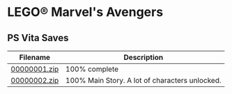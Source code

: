 # LEGO® Marvel's Avengers

## PS Vita Saves

| Filename | Description |
|----------|-------------|
| [00000001.zip](00000001.zip) | 100% complete  |
| [00000002.zip](00000002.zip) | 100% Main Story. A lot of characters unlocked.  |

